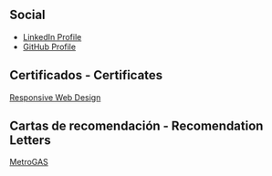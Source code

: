 ## Social
<ul>
  <li><a href="https://www.linkedin.com/in/TfernandezFrancou/" target="_blank">LinkedIn Profile</a></li>
  <li><a href="https://github.com/tfernandezfrancou/" target="_blank">GitHub Profile</a></li>
</ul>

## Certificados - Certificates
<a href="https://www.freecodecamp.org/certification/TfernandezFrancou/responsive-web-design" target="_blank">Responsive Web Design</a>

## Cartas de recomendación - Recomendation Letters
<a href="./Carta de recomendacion MetroGAS.pdf" target="_blank">MetroGAS</a>
